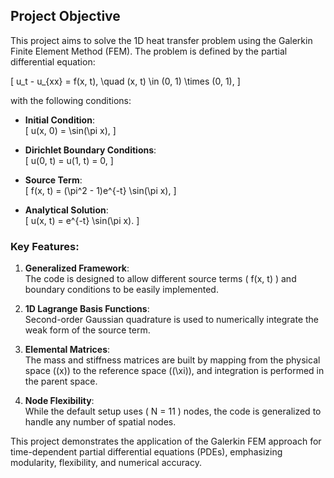 ## Project Objective

This project aims to solve the 1D heat transfer problem using the Galerkin Finite Element Method (FEM). The problem is defined by the partial differential equation:

\[ 
u_t - u_{xx} = f(x, t), \quad (x, t) \in (0, 1) \times (0, 1),
\]

with the following conditions:

- **Initial Condition**:  
  \[
  u(x, 0) = \sin(\pi x),
  \]

- **Dirichlet Boundary Conditions**:  
  \[
  u(0, t) = u(1, t) = 0,
  \]

- **Source Term**:  
  \[
  f(x, t) = (\pi^2 - 1)e^{-t} \sin(\pi x),
  \]

- **Analytical Solution**:  
  \[
  u(x, t) = e^{-t} \sin(\pi x).
  \]

### Key Features:
1. **Generalized Framework**:  
   The code is designed to allow different source terms \( f(x, t) \) and boundary conditions to be easily implemented.

2. **1D Lagrange Basis Functions**:  
   Second-order Gaussian quadrature is used to numerically integrate the weak form of the source term.

3. **Elemental Matrices**:  
   The mass and stiffness matrices are built by mapping from the physical space (\(x\)) to the reference space (\(\xi\)), and integration is performed in the parent space.

4. **Node Flexibility**:  
   While the default setup uses \( N = 11 \) nodes, the code is generalized to handle any number of spatial nodes.

This project demonstrates the application of the Galerkin FEM approach for time-dependent partial differential equations (PDEs), emphasizing modularity, flexibility, and numerical accuracy.
